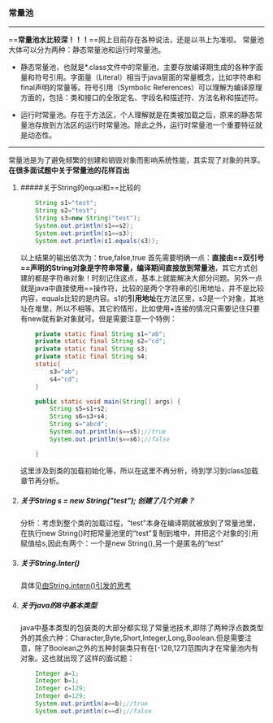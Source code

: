 ### 常量池
***
==**常量池水比较深！！！**==网上目前存在各种说法，还是以书上为准呗。
常量池大体可以分为两种：静态常量池和运行时常量池。


* 静态常量池，也就是*.class文件中的常量池，主要存放编译期生成的各种字面量和符号引用。字面量（Literal）相当于java层面的常量概念，比如字符串和final声明的常量等。符号引用（Symbolic References）可以理解为编译原理方面的，包括：类和接口的全限定名、字段名和描述符、方法名称和描述符。

* 运行时常量池。存在于方法区，个人理解就是在类被加载之后，原来的静态常量池存放到方法区的运行时常量池。除此之外，运行时常量池一个重要特征就是动态性。

***
常量池是为了避免频繁的创建和销毁对象而影响系统性能，其实现了对象的共享。
**在很多面试题中关于常量池的花样百出**
1. #####关于String的equal和==比较的
	```java
    	String s1="test";
		String s2="test";
		String s3=new String("test");
		System.out.println(s1==s2);
		System.out.println(s1==s3);
		System.out.println(s1.equals(s3));
	```
    以上结果的输出依次为：true,false,true
	首先需要明确一点：****直接由==双引号==声明的String对象是字符串常量，编译期间直接放到常量池****，其它方式创建的都是字符串对象！时刻记住这点，基本上就能解决大部分问题。另外一点就是java中直接使用==操作符，比较的是两个字符串的引用地址，并不是比较内容，equals比较的是内容。s1的**引用地址**在方法区里，s3是一个对象，其地址在堆里，所以不相等。其它的情形，比如使用+连接的情况只需要记住只要有new就有新对象就可。但是需要注意一个特例：
    ```java
        private static final String s1="ab";
        private static final String s2="cd";
        private static final String s3;
        private static final String s4;
        static{
            s3="ab";
            s4="cd";
        }

        public static void main(String[] args) {	
            String s5=s1+s2;
            String s6=s3+s4;
            String s="abcd";
            System.out.println(s==s5);//true
            System.out.println(s==s6);//false

        }
	```
    这里涉及到类的加载初始化等，所以在这里不再分析，待到学习到class加载章节再分析。
2. ##### 关于String s = new String("test"); 创建了几个对象？
	分析：考虑到整个类的加载过程，“test”本身在编译期就被放到了常量池里，在执行new String()时把常量池里的“test”复制到堆中，并把这个对象的引用赋值给s,因此有两个：一个是new String(),另一个是匿名的“test”
3. ##### 关于String.Inter()
	具体见[由String.intern()引发的思考](stringIntern.md)
4. ##### 关于java的8中基本类型
	java中基本类型的包装类的大部分都实现了常量池技术,即除了两种浮点数类型外的其余六种：Character,Byte,Short,Integer,Long,Boolean.但是需要注意，除了Boolean之外的五种封装类只有在[-128,127]范围内才在常量池内有对象。这也就出现了这样的面试题：
    ```java
    	Integer a=1;
		Integer b=1;
		Integer c=129;
		Integer d=129;
		System.out.println(a==b);//true
		System.out.println(c==d);//false
```

